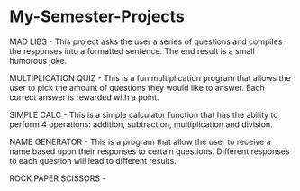 # My-Semester-Projects

MAD LIBS - This project asks the user a series of questions and compiles the responses into a formatted sentence. The end result is a small humorous joke. 

MULTIPLICATION QUIZ - This is a fun multiplication program that allows the user to pick the amount of questions they would like to answer. Each correct answer is rewarded with a point.

SIMPLE CALC - This is a simple calculator function that has the ability to perform 4 operations: addition, subtraction, multiplication and division.

NAME GENERATOR - This is a program that allow the user to receive a name based upon their responses to certain questions. Different responses to each question will lead to different results.

ROCK PAPER SCISSORS -
